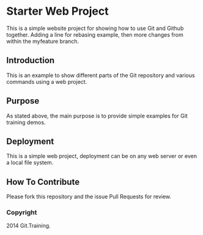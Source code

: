 # Starter Web Project

This is a simple website project for
showing how to use Git and Github together.
Adding a line for rebasing example, then more
changes from within the myfeature branch.

## Introduction

This is an example to show different parts
of the Git repository and various commands
using a web project.

## Purpose

As stated above, the main purpose is to
provide simple examples for Git training
demos.

## Deployment

This is a simple web project, deployment
can be on any web server or even a local
file system.

## How To Contribute

Please fork this repository and the issue Pull Requests for
review.

### Copyright

2014 Git.Training.
